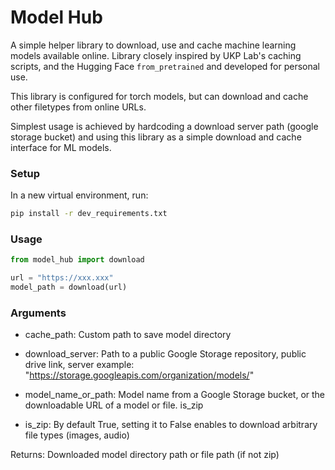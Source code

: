 # Model Hub 

A simple helper library to download, use and cache machine learning models available online.
Library closely inspired by UKP Lab's caching scripts, and the Hugging Face `from_pretrained` and developed for personal use.

This library is configured for torch models, but can download and cache other filetypes from online URLs.

Simplest usage is achieved by hardcoding a download server path (google storage bucket) and using 
this library as a simple download and cache interface for ML models.


### Setup

In a new virtual environment, run:

```bash
pip install -r dev_requirements.txt
```

### Usage

```python
from model_hub import download

url = "https://xxx.xxx"
model_path = download(url)
```

### Arguments

- cache_path: Custom path to save model directory
- download_server: Path to a public Google Storage repository, public drive link, server
            example: "https://storage.googleapis.com/organization/models/"

- model_name_or_path: Model name from a Google Storage bucket, or the downloadable URL of a model or file.
        is_zip
  
- is_zip: By default True, setting it to False enables to download arbitrary file types (images, audio)

Returns: Downloaded model directory path or file path (if not zip)